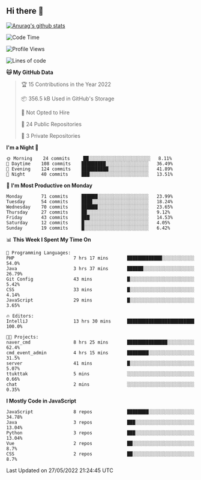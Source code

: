 ## Hi there 👋

[![Anurag's github stats](https://github-readme-stats.vercel.app/api?username=Songwonseok)](https://github.com/anuraghazra/github-readme-stats)



<!--START_SECTION:waka-->
![Code Time](http://img.shields.io/badge/Code%20Time-1%2C523%20hrs%2011%20mins-blue)

![Profile Views](http://img.shields.io/badge/Profile%20Views-3-blue)

![Lines of code](https://img.shields.io/badge/From%20Hello%20World%20I%27ve%20Written-3%20Million%20lines%20of%20code-blue)

**🐱 My GitHub Data** 

> 🏆 15 Contributions in the Year 2022
 > 
> 📦 356.5 kB Used in GitHub's Storage 
 > 
> 🚫 Not Opted to Hire
 > 
> 📜 24 Public Repositories 
 > 
> 🔑 3 Private Repositories  
 > 
**I'm a Night 🦉** 

```text
🌞 Morning    24 commits     ██░░░░░░░░░░░░░░░░░░░░░░░   8.11% 
🌆 Daytime    108 commits    █████████░░░░░░░░░░░░░░░░   36.49% 
🌃 Evening    124 commits    ██████████░░░░░░░░░░░░░░░   41.89% 
🌙 Night      40 commits     ███░░░░░░░░░░░░░░░░░░░░░░   13.51%

```
📅 **I'm Most Productive on Monday** 

```text
Monday       71 commits     ██████░░░░░░░░░░░░░░░░░░░   23.99% 
Tuesday      54 commits     ████░░░░░░░░░░░░░░░░░░░░░   18.24% 
Wednesday    70 commits     ██████░░░░░░░░░░░░░░░░░░░   23.65% 
Thursday     27 commits     ██░░░░░░░░░░░░░░░░░░░░░░░   9.12% 
Friday       43 commits     ███░░░░░░░░░░░░░░░░░░░░░░   14.53% 
Saturday     12 commits     █░░░░░░░░░░░░░░░░░░░░░░░░   4.05% 
Sunday       19 commits     █░░░░░░░░░░░░░░░░░░░░░░░░   6.42%

```


📊 **This Week I Spent My Time On** 

```text
💬 Programming Languages: 
PHP                      7 hrs 17 mins       █████████████░░░░░░░░░░░░   54.0% 
Java                     3 hrs 37 mins       ██████░░░░░░░░░░░░░░░░░░░   26.79% 
Git Config               43 mins             █░░░░░░░░░░░░░░░░░░░░░░░░   5.42% 
CSS                      33 mins             █░░░░░░░░░░░░░░░░░░░░░░░░   4.14% 
JavaScript               29 mins             █░░░░░░░░░░░░░░░░░░░░░░░░   3.65%

🔥 Editors: 
IntelliJ                 13 hrs 30 mins      █████████████████████████   100.0%

🐱‍💻 Projects: 
naver_cmd                8 hrs 25 mins       ███████████████░░░░░░░░░░   62.4% 
cmd_event_admin          4 hrs 15 mins       ████████░░░░░░░░░░░░░░░░░   31.5% 
server                   41 mins             █░░░░░░░░░░░░░░░░░░░░░░░░   5.07% 
ttukttak                 5 mins              ░░░░░░░░░░░░░░░░░░░░░░░░░   0.66% 
chat                     2 mins              ░░░░░░░░░░░░░░░░░░░░░░░░░   0.35%

```

**I Mostly Code in JavaScript** 

```text
JavaScript               8 repos             ████████░░░░░░░░░░░░░░░░░   34.78% 
Java                     3 repos             ███░░░░░░░░░░░░░░░░░░░░░░   13.04% 
Python                   3 repos             ███░░░░░░░░░░░░░░░░░░░░░░   13.04% 
Vue                      2 repos             ██░░░░░░░░░░░░░░░░░░░░░░░   8.7% 
CSS                      2 repos             ██░░░░░░░░░░░░░░░░░░░░░░░   8.7%

```



 Last Updated on 27/05/2022 21:24:45 UTC
<!--END_SECTION:waka-->
